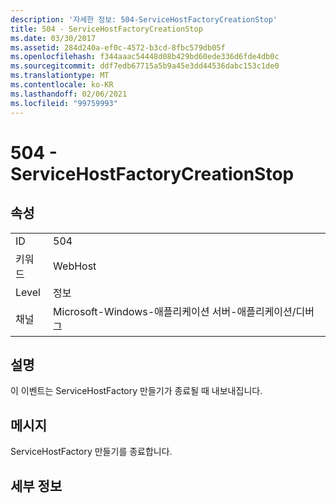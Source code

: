 ```yaml
---
description: '자세한 정보: 504-ServiceHostFactoryCreationStop'
title: 504 - ServiceHostFactoryCreationStop
ms.date: 03/30/2017
ms.assetid: 284d240a-ef0c-4572-b3cd-8fbc579db05f
ms.openlocfilehash: f344aaac54448d08b429bd60ede336d6fde4db0c
ms.sourcegitcommit: ddf7edb67715a5b9a45e3dd44536dabc153c1de0
ms.translationtype: MT
ms.contentlocale: ko-KR
ms.lasthandoff: 02/06/2021
ms.locfileid: "99759993"
---
```

# <a name="504---servicehostfactorycreationstop"></a>504 - ServiceHostFactoryCreationStop

## <a name="properties"></a>속성  
  
|||  
|-|-|  
|ID|504|  
|키워드|WebHost|  
|Level|정보|  
|채널|Microsoft-Windows-애플리케이션 서버-애플리케이션/디버그|  
  
## <a name="description"></a>설명  

 이 이벤트는 ServiceHostFactory 만들기가 종료될 때 내보내집니다.  
  
## <a name="message"></a>메시지  

 ServiceHostFactory 만들기를 종료합니다.  
  
## <a name="details"></a>세부 정보
